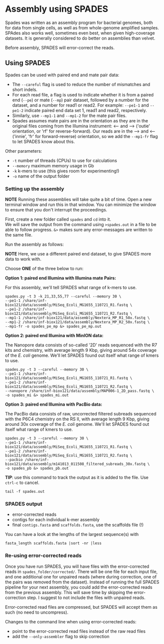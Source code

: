 Assembly using SPADES
=====================

Spades was written as an assembly program for bacterial genomes, both for
data from single cells, as well as from whole-genome amplified samples.
SPAdes also works well, sometimes even best, when given high-coverage datasets.
It is generally considered to do better on assemblies than velvet.

Before assembly, SPADES will error-correct the reads.

## Using SPADES

Spades can be used with paired end and mate pair data:

* The `--careful` flag is used to reduce the number of mismatches and short indels.
* For each read file, a flag is used to indicate whether it is from a paired
end (`--pe`) or mate (`--mp`) pair dataset, followed by a number for the dataset,
and a number for read1 or read2. For example: `--pe1-1` and `--pe1-2` indicate
paired end data set 1, read1 and read2, respectively.
* Similarly, use `--mp1-1` and `--mp1-2` for the mate pair files.
* Spades assumes mate pairs are in the orientation as they are in the original
files coming from the Illumina instrument: <-- and --> ('outie' orientation, or
'rf' for reverse-forward). Our reads are in the --> and <-- ('innie', 'fr' for
forward-reverse) orientation, so we add the `--mp1-fr` flag to let SPADES know
about this.

Other parameters:

* `-t` number of threads (CPUs) to use for calculations
* `--memory` maximum memory usage in Gb
* `-k` k-mers to use (this gives room for experimenting!)
* `-o` name of the output folder


### Setting up the assembly

**NOTE** Running these assemblies will take quite a bit of time. Open a
new terminal window and run this in that window. You can minimize the
window to ensure that you don't interrupt the proceedings.

First, create a new folder called `spades` and `cd` into it.  
We will save the output from the command using `>spades.out` in a file to be
able to follow progress. `&>` makes sure any error-messages are written to
the same file.

Run the assembly as follows:

<!---
**NOTE** the assembly will take several hours, so use the `screen` command! See [https://wiki.uio.no/projects/clsi/index.php/Tip:using_screen](https://wiki.uio.no/projects/clsi/index.php/Tip:using_screen)
-->

**NOTE** Here, we use a different paired end dataset, to give SPADES more data
to work with.

Choose **ONE** of the three below to run:

**Option 1: paired end Illumina with Illumina mate Pairs:**

For this assembly, we'll tell SPADES what range of k-mers to use.

```
spades.py -t 3 -k 21,33,55,77 --careful --memory 30 \
--pe1-1 /share/inf-biox121/data/assembly/MiSeq_Ecoli_MG1655_110721_R1.fastq \
--pe1-2 /share/inf-biox121/data/assembly/MiSeq_Ecoli_MG1655_110721_R2.fastq \
--mp1-1 /share/inf-biox121/data/assembly/Nextera_MP_R1_50x.fastq \
--mp1-2 /share/inf-biox121/data/assembly/Nextera_MP_R2_50x.fastq \
--mp1-fr -o spades_pe_mp &> spades_pe_mp.out
```

**Option 2: paired end Illumina with MinION data:**

The Nanopore data consists of so-called '2D' reads sequenced with the R7 kits
and chemistry, with average length 9 Kbp, giving around 54x coverage of
the *E. coli* genome. We'll let SPADES found out itself what range of kmers
to use.

```
spades.py -t 3 --careful --memory 30 \
--pe1-1 /share/inf-biox121/data/assembly/MiSeq_Ecoli_MG1655_110721_R1.fastq \
--pe1-2 /share/inf-biox121/data/assembly/MiSeq_Ecoli_MG1655_110721_R2.fastq \
--nanopore /share/inf-biox121/data/assembly/MAP006-1_2D_pass.fastq \
-o spades_mi &> spades_mi.out
```

**Option 3: paired end Illumina with PacBio data:**

The PacBio data consists of raw, uncorrected filtered subreads sequenced with
the P6C4 chemistry on the RS II, with average length 9 Kbp, giving around 30x
coverage of the *E. coli* genome. We'll let SPADES found out itself what range
of kmers to use.

```
spades.py -t 3 --careful --memory 30 \
--pe1-1 /share/inf-biox121/data/assembly/MiSeq_Ecoli_MG1655_110721_R1.fastq \
--pe1-2 /share/inf-biox121/data/assembly/MiSeq_Ecoli_MG1655_110721_R2.fastq \
--pacbio /share/inf-biox121/data/assembly/m141013_011508_filtered_subreads_30x.fastq \
-o spades_pb &> spades_pb.out
```

**TIP**: use this command to track the output as it is added to the file.
Use `ctrl-c` to cancel.

```
tail -f spades.out
```

### SPADES output
* error-corrected reads
* contigs for each individual k-mer assembly
* final `contigs.fasta` and `scaffolds.fasta`, use the scaffolds file (!)

You can have a look at the lengths of the largest sequence(s) with

```
fasta_length scaffolds.fasta |sort -nr |less
```

### Re-using error-corrected reads

Once you have run SPADES, you will have files with the error-corrected reads
in `spades_folder/corrected/`. There will be one file for each input file,
and one additional one for unpaired reads (where during correction, one of
the pairs was removed from the dataset). Instead of running the full SPADES
pipeline for your next assembly, you could add the error-corrected reads from
the previous assembly. This will save time by skipping the error-correction
step. I suggest to not include the files with unpaired reads.

Error-corrected read files are compressed, but SPADES will accept them as
such (no need to uncompress).

Changes to the command line when using error-corrected reads:

* point to the error-corrected read files instead of the raw read files
* add the `--only-assembler` flag to skip correction

<!---

### Next steps
As for the previous assemblies, you could map reads back to the assembly,
run reapr and visualise in the browser.

-->
